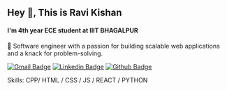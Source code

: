 ## Hey 👋, This is Ravi Kishan

#### I'm 4th year ECE student at IIIT BHAGALPUR
🚀 Software engineer with a passion for building scalable web applications and a knack for problem-solving.

[![Gmail Badge](https://img.shields.io/badge/-itsravi11kishan@gmail.com-c14438?style=flat&logo=Gmail&logoColor=white&link=mailto:itsravi11kishan@gmail.com)](mailto:itsravi11kishan@gmail.com) 
[![Linkedin Badge](https://img.shields.io/badge/-ravi11kishan-0072b1?style=flat&logo=Linkedin&logoColor=white&link=https://www.linkedin.com/in/ravi11kishan/)](https://www.linkedin.com/in/ravi11kishan/) [![Github Badge](https://img.shields.io/badge/-itsmeravihere-grey?style=flat&logo=github&logoColor=white&link=https://github.com/itsmeravihere/)](https://www.github.com/itsmeravihere/) 


Skills: CPP/ HTML / CSS / JS / REACT / PYTHON 

 

